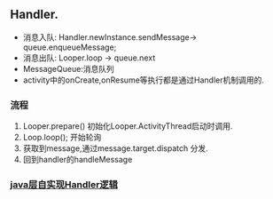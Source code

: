 ## Handler.

* 消息入队: Handler.newInstance.sendMessage-> queue.enqueueMessage;
* 消息出队: Looper.loop -> queue.next
* MessageQueue:消息队列
* activity中的onCreate,onResume等执行都是通过Handler机制调用的.

### 流程
1. Looper.prepare() 初始化Looper.ActivityThread启动时调用.
2. Loop.loop(); 开始轮询
3. 获取到message,通过message.target.dispatch 分发.
4. 回到handler的handleMessage


### [java层自实现Handler逻辑](https://github.com/wangfengye/DesignPattern/tree/master/src/handler)